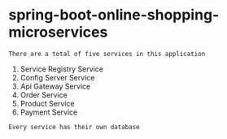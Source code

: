# spring-boot-online-shopping-microservices

`There are a total of five services in this application`
1. Service Registry Service
2. Config Server Service
3. Api Gateway Service
4. Order Service
5. Product Service
6. Payment Service


`Every service has their own database`